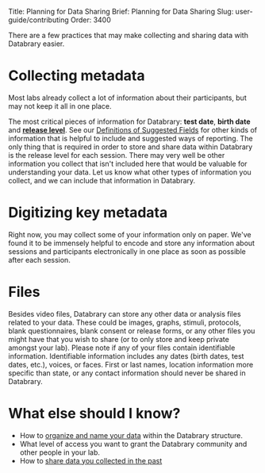 Title: Planning for Data Sharing
Brief: Planning for Data Sharing
Slug: user-guide/contributing
Order: 3400

There are a few practices that may make collecting and sharing data with Databrary easier.

# Collecting metadata

Most labs already collect a lot of information about their participants, but may not keep it all in one place.

The most critical pieces of information for Databrary: **test date**, **birth date** and **[release level](|filename|../releasing-data/release-levels.md)**. 
See our [Definitions of Suggested Fields](|filename|definitions.md) for other kinds of information that is helpful to include and suggested ways of reporting.
The only thing that is required in order to store and share data within Databrary is the release level for each session.
There may very well be other information you collect that isn't included here that would be valuable for understanding your data.
Let us know what other types of information you collect, and we can include that information in Databrary.

# Digitizing key metadata

Right now, you may collect some of your information only on paper.
We've found it to be immensely helpful to encode and store any information about sessions and participants electronically in one place as soon as possible after each session. 

# Files

Besides video files, Databrary can store any other data or analysis files related to your data.
These could be images, graphs, stimuli, protocols, blank questionnaires, blank consent or release forms, or any other files you might have that you wish to share (or to only store and keep private amongst your lab).
Please note if any of your files contain identifiable information.
Identifiable information includes any dates (birth dates, test dates, etc.), voices, or faces.
First or last names, location information more specific than state, or any contact information should never be shared in Databrary.

<!-- We should rewrite this but I'm stopping here. You may also want to review your file naming conventions, so that it is easy to identify which files are associated with each session.-->

# What else should I know?

* How to [organize and name your data](|filename|organizing-your-data.md) within the Databrary structure.
* What level of access you want to grant the Databrary community and other people in your lab.
* How to [share data you collected in the past](|filename|../releasing-data/grandfathering-data.md)
